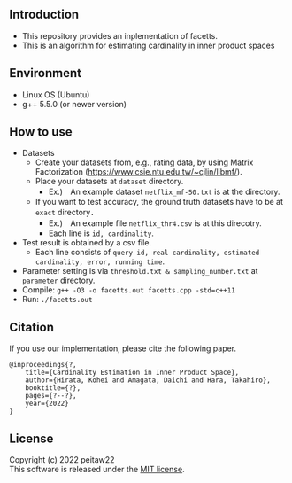 ## Introduction
* This repository provides an inplementation of facetts.
* This is an algorithm for estimating cardinality in inner product spaces

## Environment
* Linux OS (Ubuntu)
* g++ 5.5.0 (or newer version)

## How to use
* Datasets
    * Create your datasets from, e.g., rating data, by using Matrix Factorization (https://www.csie.ntu.edu.tw/~cjlin/libmf/).
    * Place your datasets at ``dataset`` directory.
        * Ex.)　An example dataset ``netflix_mf-50.txt`` is at the directory.
    * If you want to test accuracy, the ground truth datasets have to be at ``exact`` directory．
        * Ex.)　An example file ``netflix_thr4.csv`` is at this direcotry.
        * Each line is ``id, cardinality``.
* Test result is obtained by a csv file.
    * Each line consists of ``query id, real cardinality, estimated cardinality, error, running time``.
* Parameter setting is via ``threshold.txt & sampling_number.txt`` at ``parameter`` directory.
* Compile: ``g++ -O3 -o facetts.out facetts.cpp -std=c++11``
* Run: ``./facetts.out``

## Citation
If you use our implementation, please cite the following paper.
```
@inproceedings{?,  
    title={Cardinality Estimation in Inner Product Space},  
    author={Hirata, Kohei and Amagata, Daichi and Hara, Takahiro},  
    booktitle={?},  
    pages={?--?},  
    year={2022}  
}
```

## License
Copyright (c) 2022 peitaw22  
This software is released under the [MIT license](https://github.com/peitaw22/facetts/blob/main/LICENSE).
